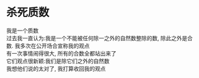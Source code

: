 # 杀死质数

我是一个质数  
过去我一直认为:我是一个不能被任何除一之外的自然数整除的数, 除此之外是合数.
我多次在公开场合宣称我的观点  
有一次事情闹得很大, 所有的合数全都站出来了  
它们观点很新颖:我们是除它们之外的自然数  
我想他们说的太对了, 我打算收回我的观点  